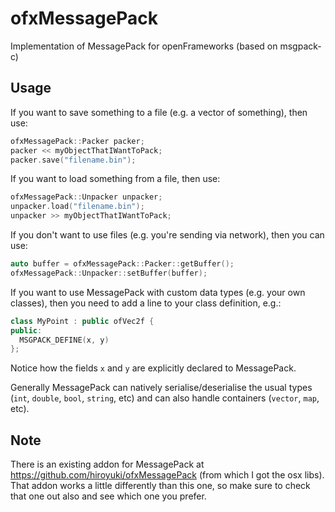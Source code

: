ofxMessagePack
==============

Implementation of MessagePack for openFrameworks (based on msgpack-c)

Usage
-----

If you want to save something to a file (e.g. a vector of something), then use:

```cpp
ofxMessagePack::Packer packer;
packer << myObjectThatIWantToPack;
packer.save("filename.bin");
```

If you want to load something from a file, then use:

```cpp
ofxMessagePack::Unpacker unpacker;
unpacker.load("filename.bin");
unpacker >> myObjectThatIWantToPack;
```

If you don't want to use files (e.g. you're sending via network), then you can use:

```cpp
auto buffer = ofxMessagePack::Packer::getBuffer();
ofxMessagePack::Unpacker::setBuffer(buffer);
```

If you want to use MessagePack with custom data types (e.g. your own classes), then you need to add a line to your class definition, e.g.:

```cpp
class MyPoint : public ofVec2f {
public:
  MSGPACK_DEFINE(x, y)
};
```

Notice how the fields `x` and `y` are explicitly declared to MessagePack.

Generally MessagePack can natively serialise/deserialise the usual types (`int`, `double`, `bool`, `string`, etc) and can also handle containers (`vector`, `map`, etc).

Note
----

There is an existing addon for MessagePack at https://github.com/hiroyuki/ofxMessagePack (from which I got the osx libs). That addon works a little differently than this one, so make sure to check that one out also and see which one you prefer.
